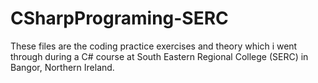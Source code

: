 # CSharpPrograming-SERC
These files are the coding practice exercises and theory which i went through during a C# course at South Eastern Regional College (SERC) in Bangor, Northern Ireland.
